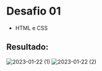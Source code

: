 # Desafio 01
- HTML e CSS
## Resultado:
![2023-01-22 (1)](https://user-images.githubusercontent.com/89949855/213936650-7d78622c-18be-4998-ae02-9651e071d06b.png)
![2023-01-22 (2)](https://user-images.githubusercontent.com/89949855/213936653-d8c4c30b-b6e4-4b3b-863a-ed26b2d3c4a3.png)
